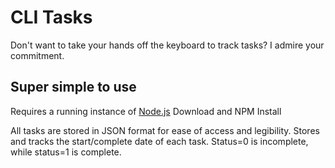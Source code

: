 
# CLI Tasks
Don't want to take your hands off the keyboard to track tasks? I admire your commitment.

## Super simple to use
Requires a running instance of [Node.js](https://nodejs.org/en/)
Download and NPM Install

All tasks are stored in JSON format for ease of access and legibility.
Stores and tracks the start/complete date of each task.
Status=0 is incomplete, while status=1 is complete.
